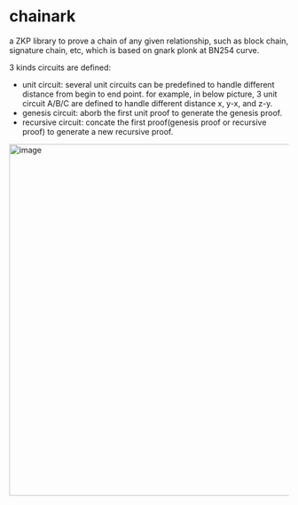 # chainark
a ZKP library to prove a chain of any given relationship, such as block chain, signature chain, etc, which is based on gnark plonk at BN254 curve.


3 kinds circuits are defined:
- unit circuit: several unit circuits can be predefined to handle different distance from begin to end point. for example, in below picture, 3 unit circuit A/B/C are defined to handle different distance x, y-x, and z-y.
- genesis circuit: aborb the first unit proof to generate the genesis proof. 
- recursive circuit: concate the first proof(genesis proof or recursive proof) to generate a new recursive proof.


<img width="635" alt="image" src="https://github.com/user-attachments/assets/4f782ada-eb07-4222-a4e2-ad8a722e2696">


